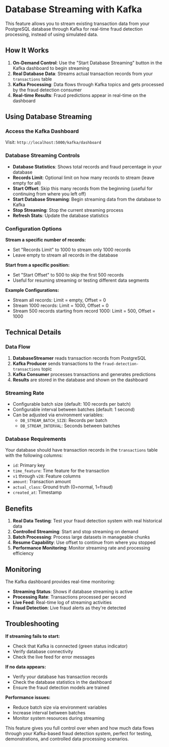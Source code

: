 # Database Streaming with Kafka

This feature allows you to stream existing transaction data from your PostgreSQL database through Kafka for real-time fraud detection processing, instead of using simulated data.

## How It Works

1. **On-Demand Control**: Use the "Start Database Streaming" button in the Kafka dashboard to begin streaming
2. **Real Database Data**: Streams actual transaction records from your `transactions` table
3. **Kafka Processing**: Data flows through Kafka topics and gets processed by the fraud detection consumer
4. **Real-time Results**: Fraud predictions appear in real-time on the dashboard

## Using Database Streaming

### Access the Kafka Dashboard
Visit: `http://localhost:5000/kafka/dashboard`

### Database Streaming Controls
- **Database Statistics**: Shows total records and fraud percentage in your database
- **Records Limit**: Optional limit on how many records to stream (leave empty for all)
- **Start Offset**: Skip this many records from the beginning (useful for continuing from where you left off)
- **Start Database Streaming**: Begin streaming data from the database to Kafka
- **Stop Streaming**: Stop the current streaming process
- **Refresh Stats**: Update the database statistics

### Configuration Options

**Stream a specific number of records:**
- Set "Records Limit" to 1000 to stream only 1000 records
- Leave empty to stream all records in the database

**Start from a specific position:**
- Set "Start Offset" to 500 to skip the first 500 records
- Useful for resuming streaming or testing different data segments

**Example Configurations:**
- Stream all records: Limit = empty, Offset = 0
- Stream 1000 records: Limit = 1000, Offset = 0  
- Stream 500 records starting from record 1000: Limit = 500, Offset = 1000

## Technical Details

### Data Flow
1. **DatabaseStreamer** reads transaction records from PostgreSQL
2. **Kafka Producer** sends transactions to the `fraud-detection-transactions` topic
3. **Kafka Consumer** processes transactions and generates predictions
4. **Results** are stored in the database and shown on the dashboard

### Streaming Rate
- Configurable batch size (default: 100 records per batch)
- Configurable interval between batches (default: 1 second)
- Can be adjusted via environment variables:
  - `DB_STREAM_BATCH_SIZE`: Records per batch
  - `DB_STREAM_INTERVAL`: Seconds between batches

### Database Requirements
Your database should have transaction records in the `transactions` table with the following columns:
- `id`: Primary key
- `time_feature`: Time feature for the transaction
- `v1` through `v28`: Feature columns
- `amount`: Transaction amount
- `actual_class`: Ground truth (0=normal, 1=fraud)
- `created_at`: Timestamp

## Benefits

1. **Real Data Testing**: Test your fraud detection system with real historical data
2. **Controlled Streaming**: Start and stop streaming on demand
3. **Batch Processing**: Process large datasets in manageable chunks
4. **Resume Capability**: Use offset to continue from where you stopped
5. **Performance Monitoring**: Monitor streaming rate and processing efficiency

## Monitoring

The Kafka dashboard provides real-time monitoring:
- **Streaming Status**: Shows if database streaming is active
- **Processing Rate**: Transactions processed per second
- **Live Feed**: Real-time log of streaming activities
- **Fraud Detection**: Live fraud alerts as they're detected

## Troubleshooting

**If streaming fails to start:**
- Check that Kafka is connected (green status indicator)
- Verify database connectivity
- Check the live feed for error messages

**If no data appears:**
- Verify your database has transaction records
- Check the database statistics in the dashboard
- Ensure the fraud detection models are trained

**Performance issues:**
- Reduce batch size via environment variables
- Increase interval between batches
- Monitor system resources during streaming

This feature gives you full control over when and how much data flows through your Kafka-based fraud detection system, perfect for testing, demonstrations, and controlled data processing scenarios.
